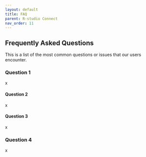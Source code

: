 ```yaml
---
layout: default
title: FAQ
parent: R-studio Connect
nav_order: 11
---
```


## Frequently Asked Questions

This is a list of the most common questions or issues that our users encounter.

### Question 1

x

#### Question 2

x

#### Question 3

x

### Question 4

x